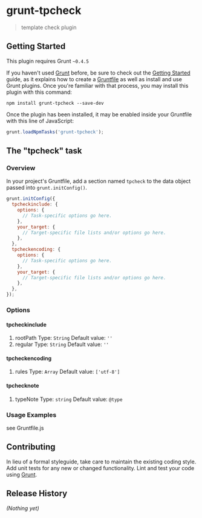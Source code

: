 # grunt-tpcheck

> template check plugin

## Getting Started
This plugin requires Grunt `~0.4.5`

If you haven't used [Grunt](http://gruntjs.com/) before, be sure to check out the [Getting Started](http://gruntjs.com/getting-started) guide, as it explains how to create a [Gruntfile](http://gruntjs.com/sample-gruntfile) as well as install and use Grunt plugins. Once you're familiar with that process, you may install this plugin with this command:

```shell
npm install grunt-tpcheck --save-dev
```

Once the plugin has been installed, it may be enabled inside your Gruntfile with this line of JavaScript:

```js
grunt.loadNpmTasks('grunt-tpcheck');
```

## The "tpcheck" task

### Overview
In your project's Gruntfile, add a section named `tpcheck` to the data object passed into `grunt.initConfig()`.

```js
grunt.initConfig({
  tpcheckinclude: {
    options: {
      // Task-specific options go here.
    },
    your_target: {
      // Target-specific file lists and/or options go here.
    },
  },
  tpcheckencoding: {
    options: {
      // Task-specific options go here.
    },
    your_target: {
      // Target-specific file lists and/or options go here.
    },
  },
});
```

### Options

#### tpcheckinclude

1. rootPath
  Type: `String`
  Default value: `''`
2. regular
  Type: `String`
  Default value: `''`

#### tpcheckencoding


1. rules
  Type: `Array`
  Default value: `['utf-8']`

#### tpchecknote


1. typeNote
  Type: `string`
  Default value: `@type`

### Usage Examples

see Gruntfile.js

## Contributing
In lieu of a formal styleguide, take care to maintain the existing coding style. Add unit tests for any new or changed functionality. Lint and test your code using [Grunt](http://gruntjs.com/).

## Release History
_(Nothing yet)_
